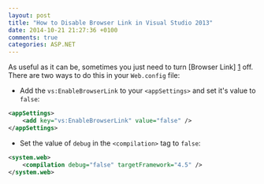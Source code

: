```yaml
---
layout: post
title: "How to Disable Browser Link in Visual Studio 2013"
date: 2014-10-21 21:27:36 +0100
comments: true
categories: ASP.NET
---
```


As useful as it can be, sometimes you just need to turn [Browser Link] [1] off. There are two ways to do this in your `Web.config` file:

- Add the `vs:EnableBrowserLink` to your `<appSettings>` and set it's value to `false`:

``` xml
<appSettings>
	<add key="vs:EnableBrowserLink" value="false" />
</appSettings>
```

- Set the value of `debug` in the `<compilation>` tag to `false`:

``` xml
<system.web>
	<compilation debug="false" targetFramework="4.5" />
</system.web>
```

[1]: http://www.asp.net/visual-studio/overview/2013/using-browser-link "Using Browser Link"
